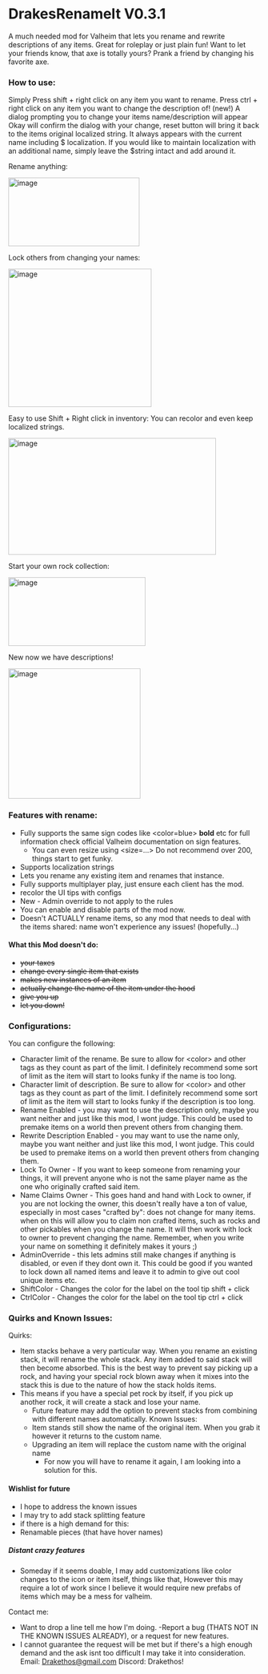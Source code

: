 # DrakesRenameIt V0.3.1

A much needed mod for Valheim that lets you rename and rewrite descriptions of any items. Great for roleplay or just plain fun! Want to let your friends know, that axe is totally yours? Prank a friend by changing his favorite axe.
### How to use:
Simply Press shift + right click on any item you want to rename.
Press ctrl + right click on any item you want to change the description of! (new!)
A dialog prompting you to change your items name/description will appear
Okay will confirm the dialog with your change, reset button will bring it back to the items original localized string.
It always appears with the current name including $ localization. If you would like to maintain
localization with an additional name, simply leave the $string intact and add around it.
<p>Rename anything:</p>
<img width="262" height="137" alt="image" src="https://github.com/user-attachments/assets/0d1634b0-5fff-4518-9bea-3d72f6c19b7d" />

<p>Lock others from changing your names:</p>
<img width="286" height="276" alt="image" src="https://github.com/user-attachments/assets/ec1a8644-b4fa-4534-9bac-30a112d8006d" />

<p>Easy to use Shift + Right click in inventory: You can recolor and even keep localized strings.</p>
<img width="415" height="233" alt="image" src="https://github.com/user-attachments/assets/cf645932-288c-4406-8b3f-de5635bc0bbb" />

<p>Start your own rock collection:</p>
<img width="274" height="137"  alt="image" src="https://github.com/user-attachments/assets/e0fb0e16-db7b-4988-aae3-8343061c395a" />

<p>New now we have descriptions!</p>
<img width="264" height="260" alt="image" src="https://github.com/user-attachments/assets/a33411d4-4e0d-49c2-977a-f19fe03eb83a" />

### Features with rename:
- Fully supports the same sign codes like <color=blue> <b>bold</b> etc for full information check official Valheim documentation
  on sign features.
  - You can even resize using <size=...> Do not recommend over 200, things start to get funky.
- Supports localization strings
- Lets you rename any existing item and renames that instance.
- Fully supports multiplayer play, just ensure each client has the mod.
- recolor the UI tips with configs
- New - Admin override to not apply to the rules
- You can enable and disable parts of the mod now.
- Doesn't ACTUALLY rename items, so any mod that needs to deal with the items shared: name won't experience any issues! (hopefully...)
#### What this Mod doesn't do:
  - <s>your taxes
  - change every single item that exists
  - makes new instances of an item
  - actually change the name of the item under the hood
  - give you up
  - let you down!</s>
### Configurations:
You can configure the following:
- Character limit of the rename. Be sure to allow for \<color> and other tags as they count as part of the limit. I definitely recommend some sort of limit as the item will start
  to looks funky if the name is too long.
- Character limit of description. Be sure to allow for \<color> and other tags as they count as part of the limit. I definitely recommend some sort of limit as the item will start
    to looks funky if the description is too long.
- Rename Enabled - you may want to use the description only, maybe you want neither and just like this mod, I wont judge. This could be used to premake items on a world then prevent others from changing them.
- Rewrite Description Enabled - you may want to use the name only, maybe you want neither and just like this mod, I wont judge. This could be used to premake items on a world then prevent others from changing them.
- Lock To Owner - If you want to keep someone from renaming your things, it will prevent anyone who is not the same player name
  as the one who originally crafted said item.
- Name Claims Owner - This goes hand and hand with Lock to owner, if you are not locking the owner, this doesn't
  really have a ton of value, especially in most cases "crafted by": does not change for many items.
  when on this will allow you to claim non crafted items, such as rocks and other pickables when you change the name. It will then
  work with lock to owner to prevent changing the name. Remember, when you write your name on something it definitely makes it yours ;)
- AdminOverride - this lets admins still make changes if anything is disabled, or even if they dont own it. This could be good if you wanted to lock down all named items and leave it to admin to give out cool unique items etc.
- ShiftColor - Changes the color for the label on the tool tip shift + click 
- CtrlColor - Changes the color for the label on the tool tip ctrl + click
### Quirks and Known Issues:
Quirks:
- Item stacks behave a very particular way. When you rename an existing stack, it will rename the whole stack. Any item added to said stack
  will then become absorbed. This is the best way to prevent say picking up a rock, and having your special rock blown away when it mixes into the stack
  this is due to the nature of how the stack holds items.
- This means if you have a special pet rock by itself, if you pick up another rock, it will create a stack and lose your name.
  - Future feature may add the option to prevent stacks from combining with different names automatically.
    Known Issues:
  - Item stands still show the name of the original item. When you grab it however it returns to the custom name.
  - Upgrading an item will replace the custom name with the original name
    - For now you will have to rename it again, I am looking into a solution for this.
#### Wishlist for future
- I hope to address the known issues
- I may try to add stack splitting feature
- if there is a high demand for this:
- Renamable pieces (that have hover names)
##### Distant crazy features
- Someday if it seems doable, I may add customizations like color changes to the icon or item itself, things like that, However this may require a lot of work since I believe it would require new prefabs of items which may be a mess for valheim.

Contact me:
- Want to drop a line tell me how I'm doing.
  -Report a bug (THATS NOT IN THE KNOWN ISSUES ALREADY),
  or a request for new features.
- I cannot guarantee the request will be met but if there's a high enough demand and the ask isnt too difficult I may take it into consideration.
  Email: Drakethos@gmail.com
  Discord: Drakethos!